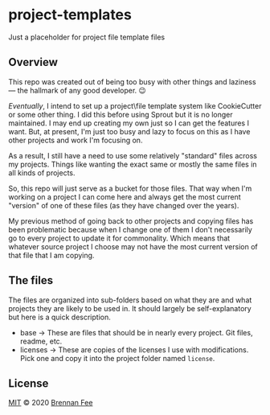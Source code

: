 # project-templates

Just a placeholder for project file template files

## Overview

This repo was created out of being too busy with other things and laziness &mdash; the
hallmark of any good developer. :wink:

_Eventually_, I intend to set up a project\file template system like CookieCutter or
some other thing. I did this before using Sprout but it is no longer maintained. I may
end up creating my own just so I can get the features I want. But, at present, I'm just
too busy and lazy to focus on this as I have other projects and work I'm focusing on.

As a result, I still have a need to use some relatively "standard" files across my
projects. Things like wanting the exact same or mostly the same files in all kinds of
projects.

So, this repo will just serve as a bucket for those files. That way when I'm working on
a project I can come here and always get the most current "version" of one of these
files (as they have changed over the years).

My previous method of going back to other projects and copying files has been
problematic because when I change one of them I don't necessarily go to every project to
update it for commonality. Which means that whatever source project I choose may not
have the most current version of that file that I am copying.

## The files

The files are organized into sub-folders based on what they are and what projects they
are likely to be used in. It should largely be self-explanatory but here is a quick
description.

- base -> These are files that should be in nearly every project. Git files, readme,
  etc.
- licenses -> These are copies of the licenses I use with modifications. Pick one and
  copy it into the project folder named `license`.

## License

[MIT](license) © 2020 [Brennan Fee](https://github.com/brennanfee)
